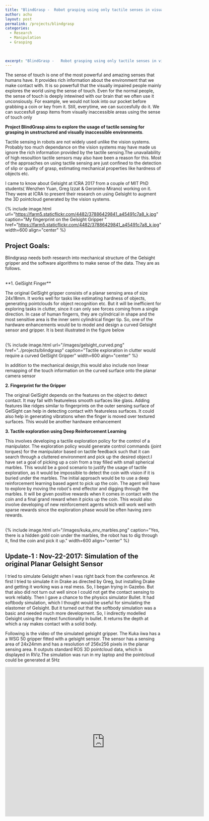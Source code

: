 ```yaml
---
title: "BlindGrasp -  Robot grasping using only tactile senses in visually inaccessible environments"
author: achu
layout: post
permalink: /projects/blindgrasp
categories:
  - Research
  - Manipulation
  - Grasping
  
 
     
excerpt: "BlindGrasp -   Robot grasping using only tactile senses in visually inaccessible environments"
---
```



The sense of touch is one of the most powerful and amazing senses that humans have. It provides rich information about the environment that we make contact with.  It is so powerfull that the visually impaired people mainly explores the world using the sense of touch. Even for the normal people, the sense of touch is deeply intewined with our brain that we often use it unconsiously. For example, we would not look into our pocket before grabbing a coin or key from it. Still, everytime, we can succesfully do it. We can succesfull grasp items from visually inaccessible areas using the sense of touch only


**Project BlindGrasp aims to explore the usage of tactile sensing for grasping in unstructured and visually inaccessible environments**. 

Tactile sensing in robots are not widely used unlike the vision systems. Probably too much dependance on the vision systems may have made us ignore the rich information provided by the tactile sensing.The unavailability of high resoultion tactile sensors may also have been a reason for this. Most of the approaches on using tactile sensing are just confined to the detection of slip or quality of grasp, estimating mechanical properties like hardness of objects etc. 


I came to know about Gelsight at ICRA 2017 from a couple of MIT PhD students( Wenzhen Yuan, Greg Izzat & Geronimo Mirano) working on it. They were at ICRA to present their research on using Gelsight to augment the 3D pointcloud generated by the vision systems.


{% include image.html url="https://farm5.staticflickr.com/4482/37886429841_a45491c7a8_k.jpg" caption="My fingerprint on the Gelsight Gripper " href="https://farm5.staticflickr.com/4482/37886429841_a45491c7a8_k.jpg" width=600 align="center" %}

## **Project Goals:**

Blindgrasp needs both research into mechanical structure of the Gelsight gripper and the software algorithms to make sense of the data. They are as follows.

<br>
**1. GelSight Finger**

  The original GelSight gripper consists of a planar sensing area of size 24x18mm. It works well for tasks like estimating hardness of objects, generating pointclouds for object recognition etc. But it will be inefficient for exploring tasks in clutter, since it can only see forces coming from a single direction. In case of human fingerrs, they are  cylindrical in shape and the most sensitive area is the inner semi cylindrical finger tip. So, one of the hardware enhancements would be to model and design a curved Gelsight sensor and gripper. It is best illustrated in the figure below
  
 <br>
{% include image.html url="/images/gelsight_curved.png" href="../projects/blindgrasp" caption="Tactile exploration in clutter would require a curved GelSight Gripper" width=600  align="center" %}

<br>
  

  In addition to the mechanical design,this would also include non linear remapping of the touch information on the curved surface onto the planar camera sensor 
  <br>
  

**2. Fingerprint for the Gripper**

  The original GelSight depends on the features on the object to detect contact. It may fail with featureless smooth surfaces like glass. Adding features like ridges similar to fingerprints on the outer sensing surface of GelSight can help in detecting contact with featureless surfaces. It could also  help in generating vibrations when the finger is moved over textured surfaces. This would be another hardware enhancement
  
  
**3. Tactile exploration using Deep Reinforcement Learning**

   This involves developing a tactile exploration policy for the control of a manipulator. The exploration policy would generate control commands (joint torques) for the manipulator based on tactile feedback such that it can search through a cluttered environment and pick up the desired object.I have set a goal of picking up a coin from a tray filled with small spherical marbles. This would be a good scenario to justify the usage of tactile exploration, as it would be impossible to detect the coin with vision if it is buried under the marbles. The initial approach would be to use a deep reinforcement learning based agent to pick up the coin. The agent will have to explore by moving the robot's end effector and digging through the marbles. It will be given positive rewards when it comes in contact with the coin and a final grand reward when it picks up the coin. This would also involve developing of new reinforcement agents which will work well with sparse rewards since the exploration phase would be often having zero rewards. 



<br>
{% include image.html url="/images/kuka_env_marbles.png" caption="Yes, there is a hidden gold coin under the marbles,  the robot has to dig through it, find the coin and pick it up." width=600  align="center" %}


<br>


## Update-1 : Nov-22-2017: Simulation of the original Planar Gelsight Sensor

I tried to simulate Gelsight when I was right back from the conference. At first I tried to simulate it in Drake as directed by Greg, but installing Drake and getting it working was a real mess. So, I began trying in Gazebo. But that also did not turn out well since I could not get the contact sensing to work reliably. Then I gave a chance to the physics simulator Bullet. It had softbody simulation, which I thought would be useful for simulating the elastomer of Gelsight. But it turned out that the softbody simulation was a basic and needed much more development. So, I indirectly modelled Gelsight using the raytest functionality in bullet. It returns the depth at which a ray makes contact with a solid body.

 
 Following is the  video of the simulated gelsight gripper. The Kuka iiwa has a a WSG 50 gripper fitted with a gelsight sensor. The sensor has a sensing area of 24x24mm and has a resolution of 256x256 pixels in the planar sensing area. It outputs standard ROS 3D pointcloud data, which is displayed in RViz.The simulation was run in my laptop and the pointcloud could be generated at 5Hz

 <div align="center">
<iframe width="640" height="480" src="https://www.youtube.com/embed/IO02smLcDQE" frameborder="0" allowfullscreen></iframe>
</div>










<br>
